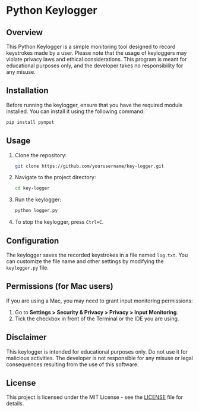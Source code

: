 # Python Keylogger

## Overview

This Python Keylogger is a simple monitoring tool designed to record keystrokes made by a user. Please note that the usage of keyloggers may violate privacy laws and ethical considerations. This program is meant for educational purposes only, and the developer takes no responsibility for any misuse.

## Installation

Before running the keylogger, ensure that you have the required module installed. You can install it using the following command:

```bash
pip install pynput
```

## Usage

1. Clone the repository:

   ```bash
   git clone https://github.com/yourusername/key-logger.git
   ```

2. Navigate to the project directory:

   ```bash
   cd key-logger
   ```

3. Run the keylogger:

   ```bash
   python logger.py
   ```

4. To stop the keylogger, press `Ctrl+C`.

## Configuration

The keylogger saves the recorded keystrokes in a file named `log.txt`. You can customize the file name and other settings by modifying the `keylogger.py` file.

## Permissions (for Mac users)

If you are using a Mac, you may need to grant input monitoring permissions:

1. Go to **Settings > Security & Privacy > Privacy > Input Monitoring**.
2. Tick the checkbox in front of the Terminal or the IDE you are using.

## Disclaimer

This keylogger is intended for educational purposes only. Do not use it for malicious activities. The developer is not responsible for any misuse or legal consequences resulting from the use of this software.

## License

This project is licensed under the MIT License - see the [LICENSE](LICENSE.md) file for details.
